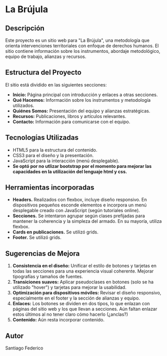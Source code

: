 # La Brújula

## Descripción
Este proyecto es un sitio web para "La Brújula", una metodología que orienta intervenciones territoriales con enfoque de derechos humanos. El sitio contiene información sobre los instrumentos, abordaje metodológico, equipo de trabajo, alianzas y recursos.

## Estructura del Proyecto
El sitio está dividido en las siguientes secciones:
- **Inicio:** Página principal con introducción y enlaces a otras secciones.
- **Qué Hacemos:** Información sobre los instrumentos y metodología utilizados.
- **Quiénes Somos:** Presentación del equipo y alianzas estratégicas.
- **Recursos:** Publicaciones, libros y artículos relevantes.
- **Contacto:** Información para comunicarse con el equipo.

## Tecnologías Utilizadas
- HTML5 para la estructura del contenido.
- CSS3 para el diseño y la presentación.
- JavaScript para la interacción (menú desplegable).
- **Se optó por no utlizar bootstrap por el momento para mejorar las capacidades en la utilización del lenguaje html y css.**

## Herramientas incorporadas
- **Headers.** Realizados con flexbox, incluye diseño responsivo. En dispositivos pequeños esconde elementos e incorpora un menú desplegable creado con  JavaScript (según tutoriales online).
- **Secciones.** Se intentaron agrupar según clases prefijadas para mantener la coherencia y la simpleza del armado. En su mayoría, utiliza flexbox.
- **Cards en publicaciones.** Se utilizó grids.
- **Footer.** Se utilizó grids.

## Sugerencias de Mejora
1. **Consistencia en el diseño:** Unificar el estilo de botones y tarjetas en todas las secciones para una experiencia visual coherente. Mejorar tipografías y tamaños de fuentes.
2. **Transiciones suaves:** Aplicar pseudoclases en botones (solo se ha utilizado "hover") y tarjetas para mejorar la usabilidad.
3. **Optimización para dispositivos móviles:** Revisar el diseño responsivo, especialmente en el footer y la sección de alianzas y equipo.
4. **Enlaces:** Los botones se dividen en dos tipos, lo que enlazan con páginas del sitio web y los que llevan a secciones. Aún faltan enlazar estos últimos al no tener claro cómo hacerlo (¿anclas?)
5. **Contenido:** Aún resta incorporar contenido.


## Autor
Santiago Federico